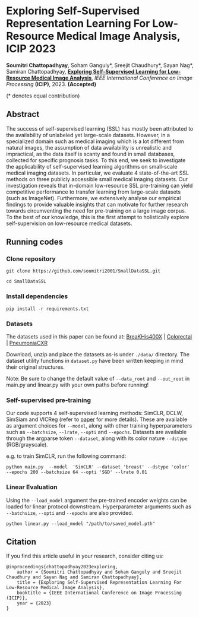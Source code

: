 # Exploring Self-Supervised Representation Learning For Low-Resource Medical Image Analysis, ICIP 2023
**Soumitri Chattopadhyay**, Soham Ganguly*, Sreejit Chaudhury*, Sayan Nag*, Samiran Chattopadhyay, [**Exploring Self-Supervised Learning for Low-Resource Medical Image Analysis**](https://arxiv.org/abs/2303.02245), _IEEE International Conference on Image Processing_ **(ICIP)**, 2023. **(Accepted)**

(* denotes equal contribution)

## Abstract
The success of self-supervised learning (SSL) has mostly been attributed to the availability of unlabeled yet large-scale datasets. However, in a specialized domain such as medical imaging which is a lot different from natural images, the assumption of data availability is unrealistic and impractical, as the data itself is scanty and found in small databases, collected for specific prognosis tasks. To this end, we seek to investigate the applicability of self-supervised learning algorithms on small-scale medical imaging datasets. In particular, we evaluate 4 state-of-the-art SSL methods on three publicly accessible small medical imaging datasets. Our investigation reveals that in-domain low-resource SSL pre-training can yield competitive performance to transfer learning from large-scale datasets (such as ImageNet). Furthermore, we extensively analyse our empirical findings to provide valuable insights that can motivate for further research towards circumventing the need for pre-training on a large image corpus. To the best of our knowledge, this is the first attempt to holistically explore self-supervision on low-resource medical datasets.

## Running codes

### Clone repository
``` git clone https://github.com/soumitri2001/SmallDataSSL.git ```

``` cd SmallDataSSL ```
### Install dependencies
``` pip install -r requirements.txt ```
### Datasets
The datasets used in this paper can be found at: [BreaKHis400X](https://www.kaggle.com/datasets/forderation/breakhis-400x) | [Colorectal](https://zenodo.org/record/53169) | [PneumoniaCXR](https://www.kaggle.com/datasets/paultimothymooney/chest-xray-pneumonia)

Download, unzip and place the datasets as-is under ```./data/``` directory. The dataset utility functions in ```dataset.py``` have been written keeping in mind their original structures. 

Note: Be sure to change the default value of ```--data_root``` and ```--out_root``` in main.py and linear.py with your own paths before running!
### Self-supervised pre-training
Our code supports 4 self-supervised learning methods: SimCLR, DCLW, SimSiam and VICReg (refer to [paper](https://arxiv.org/abs/2303.02245) for more details). These are available as argument choices for ```--model```, along with other training hyperparameters such as ```--batchsize```, ```--lrate```, ```--opti``` and  ```--epochs```. Datasets are available through the argparse token ```--dataset```, along with its color nature ```--dstype``` (RGB/grayscale). 

e.g. to train SimCLR, run the following command:

``` 
python main.py  --model  'SimCLR' --dataset 'breast' --dstype 'color' --epochs 200 --batchsize 64 --opti 'SGD' --lrate 0.01
```
### Linear Evaluation
Using the ```--load_model``` argument the pre-trained encoder weights can be loaded for linear protocol downstream. Hyperparameter arguments such as ```--batchsize```, ```--opti``` and ```--epochs``` are also provided.

``` 
python linear.py --load_model "/path/to/saved_model.pth"
```


## Citation
If you find this article useful in your research, consider citing us:
```
@inproceedings{chattopadhyay2023exploring,
    author = {Soumitri Chattopadhyay and Soham Ganguly and Sreejit Chaudhury and Sayan Nag and Samiran Chattopadhyay},
    title = {Exploring Self-Supervised Representation Learning For Low-Resource Medical Image Analysis},
    booktitle = {IEEE International Conference on Image Processing (ICIP)},
    year = {2023}
}
```
